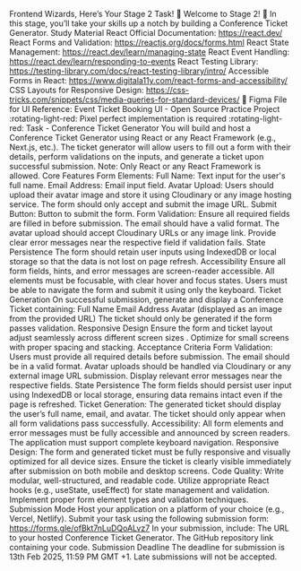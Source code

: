 Frontend Wizards, Here’s Your Stage 2 Task! :rocket:
Welcome to Stage 2! :tada: In this stage, you’ll take your skills up a notch by building a Conference Ticket Generator.
Study Material
React Official Documentation: https://react.dev/
React Forms and Validation: https://reactjs.org/docs/forms.html
React State Management: https://react.dev/learn/managing-state
React Event Handling: https://react.dev/learn/responding-to-events
React Testing Library: https://testing-library.com/docs/react-testing-library/intro/
Accessible Forms in React: https://www.digitala11y.com/react-forms-and-accessibility/
CSS Layouts for Responsive Design: https://css-tricks.com/snippets/css/media-queries-for-standard-devices/
:art: Figma File for UI Reference:
Event Ticket Booking UI - Open Source Practice Project
:rotating-light-red: Pixel perfect implementation is required :rotating-light-red:
Task - Conference Ticket Generator
You will build and host a Conference Ticket Generator using React or any React Framework (e.g., Next.js, etc.). The ticket generator will allow users to fill out a form with their details, perform validations on the inputs, and generate a ticket upon successful submission.
Note: Only React or any React Framework is allowed.
Core Features
Form Elements:
Full Name: Text input for the user's full name.
Email Address: Email input field.
Avatar Upload: Users should upload their avatar image and store it using Cloudinary or any image hosting service. The form should only accept and submit the image URL.
Submit Button: Button to submit the form.
Form Validation:
Ensure all required fields are filled in before submission.
The email should have a valid format.
The avatar upload should accept Cloudinary URLs or any image link.
Provide clear error messages near the respective field if validation fails.
State Persistence
The form should retain user inputs using IndexedDB or local storage so that the data is not lost on page refresh.
Accessibility
Ensure all form fields, hints, and error messages are screen-reader accessible.
All elements must be focusable, with clear hover and focus states.
Users must be able to navigate the form and submit it using only the keyboard.
Ticket Generation
On successful submission, generate and display a Conference Ticket containing:
Full Name
Email Address
Avatar (displayed as an image from the provided URL)
The ticket should only be generated if the form passes validation.
Responsive Design
Ensure the form and ticket layout adjust seamlessly across different screen sizes .
Optimize for small screens with proper spacing and stacking.
Acceptance Criteria
Form Validation:
Users must provide all required details before submission.
The email should be in a valid format.
Avatar uploads should be handled via Cloudinary or any external image URL submission.
Display relevant error messages near the respective fields.
State Persistence
The form fields should persist user input using IndexedDB or local storage, ensuring data remains intact even if the page is refreshed.
Ticket Generation:
The generated ticket should display the user’s full name, email, and avatar.
The ticket should only appear when all form validations pass successfully.
Accessibility:
All form elements and error messages must be fully accessible and announced by screen readers.
The application must support complete keyboard navigation.
Responsive Design:
The form and generated ticket must be fully responsive and visually optimized for all device sizes.
Ensure the ticket is clearly visible immediately after submission on both mobile and desktop screens.
Code Quality:
Write modular, well-structured, and readable code.
Utilize appropriate React hooks (e.g., useState, useEffect) for state management and validation.
Implement proper form element types and validation techniques.
Submission Mode
Host your application on a platform of your choice (e.g., Vercel, Netlify).
Submit your task using the following submission form:
https://forms.gle/ofBkt7nLuDQoALvz7
In your submission, include:
The URL to your hosted Conference Ticket Generator.
The GitHub repository link containing your code.
Submission Deadline
The deadline for submission is 13th Feb 2025, 11:59 PM GMT +1.
Late submissions will not be accepted.
